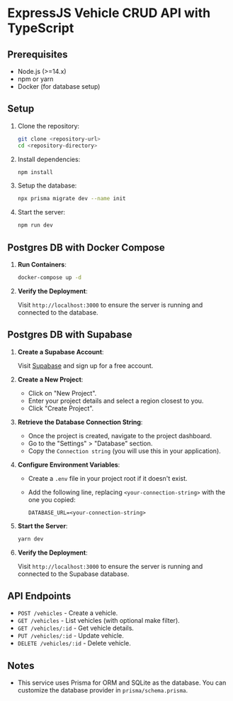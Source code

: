 # ExpressJS Vehicle CRUD API with TypeScript

## Prerequisites

- Node.js (>=14.x)
- npm or yarn
- Docker (for database setup)

## Setup

1. Clone the repository:

   ```bash
   git clone <repository-url>
   cd <repository-directory>
   ```

2. Install dependencies:

   ```bash
   npm install
   ```

3. Setup the database:

   ```bash
   npx prisma migrate dev --name init
   ```

4. Start the server:

   ```bash
   npm run dev
   ```

## Postgres DB with Docker Compose

1. **Run Containers**:

    ```bash
    docker-compose up -d
    ```

2. **Verify the Deployment**:

    Visit `http://localhost:3000` to ensure the server is running and connected to the database.

## Postgres DB with Supabase

1. **Create a Supabase Account**:

   Visit [Supabase](https://supabase.com/) and sign up for a free account.

2. **Create a New Project**:

   - Click on "New Project".
   - Enter your project details and select a region closest to you.
   - Click "Create Project".

3. **Retrieve the Database Connection String**:

   - Once the project is created, navigate to the project dashboard.
   - Go to the "Settings" > "Database" section.
   - Copy the `Connection string` (you will use this in your application).

4. **Configure Environment Variables**:

   - Create a `.env` file in your project root if it doesn't exist.
   - Add the following line, replacing `<your-connection-string>` with the one you copied:

     ```env
     DATABASE_URL=<your-connection-string>
     ```

5. **Start the Server**:

   ```bash
   yarn dev
   ```

6. **Verify the Deployment**:

   Visit `http://localhost:3000` to ensure the server is running and connected to the Supabase database.

## API Endpoints

- `POST /vehicles` - Create a vehicle.
- `GET /vehicles` - List vehicles (with optional make filter).
- `GET /vehicles/:id` - Get vehicle details.
- `PUT /vehicles/:id` - Update vehicle.
- `DELETE /vehicles/:id` - Delete vehicle.

## Notes

- This service uses Prisma for ORM and SQLite as the database. You can customize the database provider in `prisma/schema.prisma`.